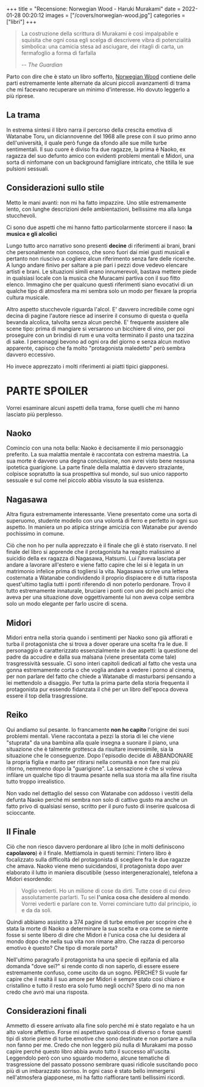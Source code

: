 +++
title = "Recensione: Norwegian Wood - Haruki Murakami"
date = 2022-01-28 00:20:12
images = ["/covers/norwegian-wood.jpg"]
categories = ["libri"]
+++

>La costruzione della scrittura di Murakami è così impalpabile e squisita che ogni cosa egli scelga di descrivere vibra di potenzialità simbolica: una camicia stesa ad asciugare, dei ritagli di carta, un fermafoglio a forma di farfalla
>
> -- <cite> The Guardian </cite>

Parto con dire che è stato un libro sofferto, [Norwegian Wood](https://amzn.to/40vnsZt) contiene delle parti estremamente lente alternate da alcuni piccoli avanzamenti di trama che mi facevano recuperare un minimo d'interesse. Ho dovuto leggerlo a più riprese.

## La trama

In estrema sintesi il libro narra il percorso della crescita emotiva di Watanabe Toru, un diciannovenne del 1968 alle prese con il suo primo anno dell'università, il quale però funge da sfondo alle sue mille turbe sentimentali. Il suo cuore è diviso fra due ragazze, la prima è Naoko, ex ragazza del suo defunto amico con evidenti problemi mentali e Midori, una sorta di ninfomane con un background famigliare intricato, che titilla le sue pulsioni sessuali.

## Considerazioni sullo stile

Metto le mani avanti: non mi ha fatto impazzire. Uno stile estremamente lento, con lunghe descrizioni delle ambientazioni, bellissime ma alla lunga stucchevoli. 

Ci sono due aspetti che mi hanno fatto particolarmente storcere il naso: **la musica e gli alcolici**

Lungo tutto arco narrativo sono presenti **decine** di riferimenti ai brani, brani che personalmente non conosco, che sono fuori dai miei gusti musicali e pertanto non riuscivo a cogliere alcun riferimento senza fare delle ricerche. A lungo andare finivo per saltare a pie pari i pezzi dove vedevo elencare artisti e brani. Le situazioni simili erano innumerevoli, bastava mettere piede in qualsiasi locale con la musica che Muracami partiva con il suo fitto elenco. Immagino che per qualcuno questi riferimenti siano evocativi di un qualche tipo di atmosfera ma mi sembra solo un modo per flexare la propria cultura musicale.

Altro aspetto stucchevole riguarda l'alcol. E' davvero incredibile come ogni decina di pagine l'autore riesce ad inserire il consumo di questa o quella bevanda alcolica, talvolta senza alcun perché. E' frequente assistere alle scene tipo: prima di mangiare si versarono un bicchiere di vino, per poi proseguire con un brindisi di rum e una volta terminato il pasto una tazzina di sake. I personaggi bevono ad ogni ora del giorno e senza alcun motivo apparente, capisco che fa molto "protagonista maledetto" però sembra davvero eccessivo.

Ho invece apprezzato i molti riferimenti ai piatti tipici giapponesi.


# PARTE SPOILER

Vorrei esaminare alcuni aspetti della trama, forse quelli che mi hanno lasciato più perplesso.

## Naoko

Comincio con una nota bella: Naoko è decisamente il mio personaggio preferito. La sua malattia mentale è raccontata con estrema maestria. La sua morte è davvero una degna conclusione, non avrei visto bene nessuna ipotetica guarigione. La parte finale della malattia è davvero straziante, colpisce sopratutto la sua prospettiva sul mondo, sul suo unico rapporto sessuale e sul come nel piccolo abbia vissuto la sua esistenza.

## Nagasawa

Altra figura estremamente interessante. Viene presentato come una sorta di superuomo, studente modello con una volontà di ferro e perfetto in ogni suo aspetto. In maniera un po atipica stringe amicizia con Watanabe pur avendo pochissimo in comune.

Ciò che non ho per nulla apprezzato è il finale che gli è stato riservato. Il nel finale del libro si apprende che il protagonista ha reagito malissimo al suicidio della ex ragazza di Nagasawa, Hatsumi. Lui l'aveva lasciata per andare a lavorare all'estero e viene fatto capire che lei si è legata in un matrimonio infelice prima di togliersi la vita. Nagasawa scrive una lettera costernata a Watanabe condividendo il proprio dispiacere e di tutta risposta quest'ultimo taglia tutti i ponti riferendo di non poterlo perdonare. Trovo il tutto estremamente innaturale, bruciare i ponti con uno dei pochi amici che aveva per una situazione dove oggettivamente lui non aveva colpe sembra solo un modo elegante per farlo uscire di scena.

## Midori

Midori entra nella storia quando i sentimenti per Naoko sono già affiorati e turba il protagonista che si trova a dover operare una scelta fra le due. Il personaggio è caratterizzato essenzialmente in due aspetti: la questione del padre da accudire e dalla sua malsana (viene presentata come tale) trasgressività sessuale. Ci sono interi capitoli dedicati al fatto che vesta una gonna estremamente corta o che voglia andare a vedere i porno al cinema, per non parlare del fatto che chiede a Watanabe di masturbarsi pensando a lei mettendolo a disaggio. Per tutta la prima parte della storia frequenta il protagonista pur essendo fidanzata il ché per un libro dell'epoca doveva essere il top della trasgressione. 

## Reiko

Qui andiamo sul pesante. Io francamente **non ho capito** l'origine dei suoi problemi mentali. Viene raccontata a pezzi la storia di lei che viene "stuprata" da una bambina alla quale insegna a suonare il piano, una situazione che è talmente grottesca da risultare inverosimile, sia la situazione che le conseguenze. Dopo l'episodio decide di ABBANDONARE la propria figlia e marito per ritirarsi nella comunità e non fare mai più ritorno, nemmeno dopo la "guarigione". La sensazione è che si voleva infilare un qualche tipo di trauma pesante nella sua storia ma alla fine risulta tutto troppo irrealistico.

Non vado nel dettaglio del sesso con Watanabe con addosso i vestiti della defunta Naoko perché mi sembra non solo di cattivo gusto ma anche un fatto privo di qualsiasi senso, scritto per il puro fusto di inserire qualcosa di scioccante.

## Il Finale

Ciò che non riesco davvero perdonare al libro (che in molti definiscono **capolavoro**) è il finale. Mettiamola in questi termini: l'intero libro è focalizzato sulla difficoltà del protagonista di scegliere fra le due ragazze che amava. Naoko viene meno suicidandosi, il protagonista dopo aver elaborato il lutto in maniera discutibile (sesso intergenerazionale), telefona a Midori esordendo:

> Voglio vederti. Ho un milione di cose da dirti. Tutte cose di cui devo assolutamente parlarti. Tu sei **l'unica cosa che desidero al mondo**. Vorrei vederti e parlare con te. Vorrei cominciare tutto dal principio, io e da da soli.

Quindi abbiamo assistito a 374 pagine di turbe emotive per scoprire che è stata la morte di Naoko a determinare la sua scelta e ora come se niente fosse si sente libero di dire che Midori è l'unica cosa che lui desidera al mondo dopo che nella sua vita non rimane altro. Che razza di percorso emotivo è questo? Che tipo di morale porta?

Nell'ultimo paragrafo il protagonista ha una specie di epifania ed alla domanda "dove sei?" si rende conto di non saperlo, di essere essere estremamente confuso, come uscito da un sogno. PERCHÉ? Si vuole far capire che il realtà il suo amore per Midori è sempre stato cosi chiaro e cristallino e tutto il resto era solo fumo negli occhi? Spero di no ma non credo che avrò mai una risposta.

## Considerazioni finali

Ammetto di essere arrivato alla fine solo perché mi è stato regalato e ha un alto valore affettivo. Forse mi aspettavo qualcosa di diverso o forse questi tipi di storie piene di turbe emotive che sono destinate e non portare a nulla non fanno per me. Credo che non leggerò più nulla di Murakami ma posso capire  perché questo libro abbia avuto tutto il successo all'uscita. Leggendolo però con uno sguardo moderno, alcune tematiche di trasgressione del passato possono sembrare quasi ridicole suscitando poco più di un imbarazzato sorriso. In ogni caso è stato bello immergersi nell'atmosfera giapponese, mi ha fatto riaffiorare tanti bellissimi ricordi.